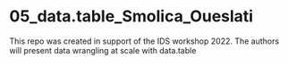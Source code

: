 # 05_data.table_Smolica_Oueslati
This repo was created in support of the IDS workshop 2022. The authors will present data wrangling at scale with data.table
